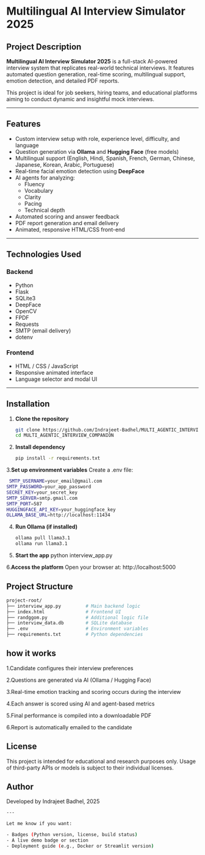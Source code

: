 # Multilingual AI Interview Simulator 2025

## Project Description

**Multilingual AI Interview Simulator 2025** is a full-stack AI-powered interview system that replicates real-world technical interviews. It features automated question generation, real-time scoring, multilingual support, emotion detection, and detailed PDF reports.

This project is ideal for job seekers, hiring teams, and educational platforms aiming to conduct dynamic and insightful mock interviews.

---

## Features

- Custom interview setup with role, experience level, difficulty, and language
- Question generation via **Ollama** and **Hugging Face** (free models)
- Multilingual support (English, Hindi, Spanish, French, German, Chinese, Japanese, Korean, Arabic, Portuguese)
- Real-time facial emotion detection using **DeepFace**
- AI agents for analyzing:
  - Fluency
  - Vocabulary
  - Clarity
  - Pacing
  - Technical depth
- Automated scoring and answer feedback
- PDF report generation and email delivery
- Animated, responsive HTML/CSS front-end

---

## Technologies Used

### Backend

- Python
- Flask
- SQLite3
- DeepFace
- OpenCV
- FPDF
- Requests
- SMTP (email delivery)
- dotenv

### Frontend

- HTML / CSS / JavaScript
- Responsive animated interface
- Language selector and modal UI

---

## Installation

1. **Clone the repository**

   ```bash
   git clone https://github.com/Indrajeet-Badhel/MULTI_AGENTIC_INTERVIEW_COMPANION.git
   cd MULTI_AGENTIC_INTERVIEW_COMPANION

 2. **Install dependency**
     ```bash
     pip install -r requirements.txt
3.**Set up environment variables**
   Create a .env file:
```bash
 SMTP_USERNAME=your_email@gmail.com
SMTP_PASSWORD=your_app_password
SECRET_KEY=your_secret_key
SMTP_SERVER=smtp.gmail.com
SMTP_PORT=587
HUGGINGFACE_API_KEY=your_huggingface_key
OLLAMA_BASE_URL=http://localhost:11434
```
4. **Run Ollama (if installed)**
   ```bash
   ollama pull llama3.1
   ollama run llama3.1
5. **Start the app**
   python interview_app.py
   
6.**Access the platform**
Open your browser at: http://localhost:5000
   
## Project Structure
```bash
project-root/
├── interview_app.py         # Main backend logic
├── index.html               # Frontend UI
├── randggom.py              # Additional logic file
├── interview_data.db        # SQLite database
├── .env                     # Environment variables
├── requirements.txt         # Python dependencies
```

## how it works 
1.Candidate configures their interview preferences

2.Questions are generated via AI (Ollama / Hugging Face)

3.Real-time emotion tracking and scoring occurs during the interview

4.Each answer is scored using AI and agent-based metrics

5.Final performance is compiled into a downloadable PDF

6.Report is automatically emailed to the candidate

## License
This project is intended for educational and research purposes only. Usage of third-party APIs or models is subject to their individual licenses.

## Author
Developed by Indrajeet Badhel, 2025
``` bash 
---

Let me know if you want:

- Badges (Python version, license, build status)
- A live demo badge or section
- Deployment guide (e.g., Docker or Streamlit version)
```



   
   
